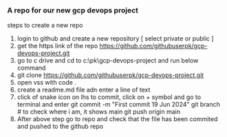 ### A repo for our new gcp devops project

steps to create a new repo
1. login to github and create a new repository [ select private or public ]
2. get the https link of the repo https://github.com/githubuserpk/gcp-devops-project.git
3. go to c drive and cd to c:\pk\gcp-devops-project and run below command
4. git clone https://github.com/githubuserpk/gcp-devops-project.git
5. open vss with code . 
6. create a readme.md file adn enter a line of text 
7. click of snake icon on lhs to commit, click on + symbol and go to terminal and enter
git commit -m "First commit 19 Jun 2024" 
git branch # to check where i am, it shows main
git push origin main
8. After above step go to repo and check that the file has been commited and pushed to the github repo